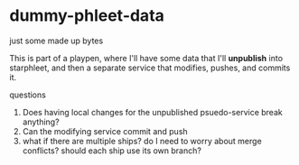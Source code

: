# dummy-phleet-data
just some made up bytes

This is part of a playpen, where I'll have some data that I'll **unpublish** into starphleet, and then a separate service that modifies, pushes, and commits it.

questions

1. Does having local changes for the unpublished psuedo-service break anything?
1. Can the modifying service commit and push
  1. what if there are multiple ships?  do I need to worry about merge conflicts?   should each ship use its own branch?
